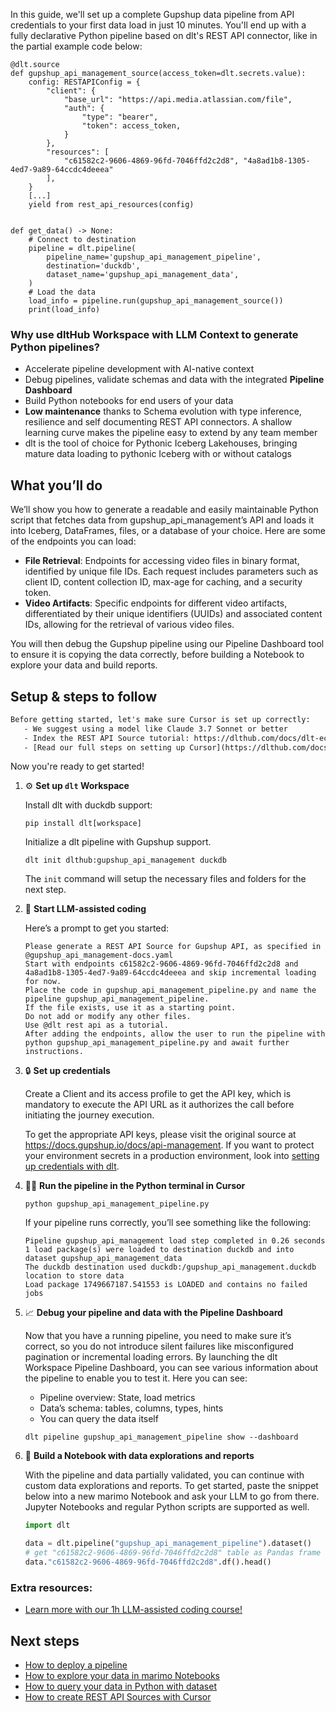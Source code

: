 In this guide, we'll set up a complete Gupshup data pipeline from API credentials to your first data load in just 10 minutes. You'll end up with a fully declarative Python pipeline based on dlt's REST API connector, like in the partial example code below:

```python-outcome
@dlt.source
def gupshup_api_management_source(access_token=dlt.secrets.value):
    config: RESTAPIConfig = {
        "client": {
            "base_url": "https://api.media.atlassian.com/file",
            "auth": {
                "type": "bearer",
                "token": access_token,
            }
        },
        "resources": [
            "c61582c2-9606-4869-96fd-7046ffd2c2d8", "4a8ad1b8-1305-4ed7-9a89-64ccdc4deeea"
        ],
    }
    [...]
    yield from rest_api_resources(config)


def get_data() -> None:
    # Connect to destination
    pipeline = dlt.pipeline(
        pipeline_name='gupshup_api_management_pipeline',
        destination='duckdb',
        dataset_name='gupshup_api_management_data', 
    )
    # Load the data
    load_info = pipeline.run(gupshup_api_management_source())
    print(load_info) 
```

### Why use dltHub Workspace with LLM Context to generate Python pipelines?

- Accelerate pipeline development with AI-native context
- Debug pipelines, validate schemas and data with the integrated **Pipeline Dashboard**
- Build Python notebooks for end users of your data
- **Low maintenance** thanks to Schema evolution with type inference, resilience and self documenting REST API connectors. A shallow learning curve makes the pipeline easy to extend by any team member
- dlt is the tool of choice for Pythonic Iceberg Lakehouses, bringing mature data loading to pythonic Iceberg with or without catalogs

## What you’ll do

We’ll show you how to generate a readable and easily maintainable Python script that fetches data from gupshup_api_management’s API and loads it into Iceberg, DataFrames, files, or a database of your choice. Here are some of the endpoints you can load:

- **File Retrieval**: Endpoints for accessing video files in binary format, identified by unique file IDs. Each request includes parameters such as client ID, content collection ID, max-age for caching, and a security token.
- **Video Artifacts**: Specific endpoints for different video artifacts, differentiated by their unique identifiers (UUIDs) and associated content IDs, allowing for the retrieval of various video files.

You will then debug the Gupshup pipeline using our Pipeline Dashboard tool to ensure it is copying the data correctly, before building a Notebook to explore your data and build reports.

## Setup & steps to follow

```default
Before getting started, let's make sure Cursor is set up correctly:
   - We suggest using a model like Claude 3.7 Sonnet or better
   - Index the REST API Source tutorial: https://dlthub.com/docs/dlt-ecosystem/verified-sources/rest_api/ and add it to context as **@dlt rest api**
   - [Read our full steps on setting up Cursor](https://dlthub.com/docs/dlt-ecosystem/llm-tooling/cursor-restapi#23-configuring-cursor-with-documentation)
```

Now you're ready to get started!

1. ⚙️ **Set up `dlt` Workspace**
    
    Install dlt with duckdb support:
    ```shell
    pip install dlt[workspace]
    ```

    Initialize a dlt pipeline with Gupshup support.
    ```shell
    dlt init dlthub:gupshup_api_management duckdb
    ```

    The `init` command will setup the necessary files and folders for the next step.
    
2. 🤠 **Start LLM-assisted coding**
    
    Here’s a prompt to get you started:
    
    ```prompt
    Please generate a REST API Source for Gupshup API, as specified in @gupshup_api_management-docs.yaml 
    Start with endpoints c61582c2-9606-4869-96fd-7046ffd2c2d8 and 4a8ad1b8-1305-4ed7-9a89-64ccdc4deeea and skip incremental loading for now. 
    Place the code in gupshup_api_management_pipeline.py and name the pipeline gupshup_api_management_pipeline. 
    If the file exists, use it as a starting point. 
    Do not add or modify any other files. 
    Use @dlt rest api as a tutorial. 
    After adding the endpoints, allow the user to run the pipeline with python gupshup_api_management_pipeline.py and await further instructions.
    ```

    
3. 🔒 **Set up credentials** 
    
    Create a Client and its access profile to get the API key, which is mandatory to execute the API URL as it authorizes the call before initiating the journey execution.
    
    To get the appropriate API keys, please visit the original source at https://docs.gupshup.io/docs/api-management.
    If you want to protect your environment secrets in a production environment, look into [setting up credentials with dlt](https://dlthub.com/docs/walkthroughs/add_credentials).
    
4. 🏃‍♀️ **Run the pipeline in the Python terminal in Cursor**
    
    ```shell
    python gupshup_api_management_pipeline.py
    ```
    
    If your pipeline runs correctly, you’ll see something like the following:
    
    ```shell
    Pipeline gupshup_api_management load step completed in 0.26 seconds
    1 load package(s) were loaded to destination duckdb and into dataset gupshup_api_management_data
    The duckdb destination used duckdb:/gupshup_api_management.duckdb location to store data
    Load package 1749667187.541553 is LOADED and contains no failed jobs
    ```
    
5. 📈 **Debug your pipeline and data with the Pipeline Dashboard**

    Now that you have a running pipeline, you need to make sure it’s correct, so you do not introduce silent failures like misconfigured pagination or incremental loading errors. By launching the dlt Workspace Pipeline Dashboard, you can see various information about the pipeline to enable you to test it. Here you can see:
    - Pipeline overview: State, load metrics
    - Data’s schema: tables, columns, types, hints
    - You can query the data itself
    
    ```shell
    dlt pipeline gupshup_api_management_pipeline show --dashboard
    ```
    
6. 🐍 **Build a Notebook with data explorations and reports**

    With the pipeline and data partially validated, you can continue with custom data explorations and reports. To get started, paste the snippet below into a new marimo Notebook and ask your LLM to go from there. Jupyter Notebooks and regular Python scripts are supported as well.

    
    ```python
    import dlt

   data = dlt.pipeline("gupshup_api_management_pipeline").dataset()
   # get "c61582c2-9606-4869-96fd-7046ffd2c2d8" table as Pandas frame
   data."c61582c2-9606-4869-96fd-7046ffd2c2d8".df().head()
    ```

### Extra resources:

- [Learn more with our 1h LLM-assisted coding course!](https://www.youtube.com/watch?v=GGid70rnJuM)

## Next steps

- [How to deploy a pipeline](https://dlthub.com/docs/walkthroughs/deploy-a-pipeline)
- [How to explore your data in marimo Notebooks](https://dlthub.com/docs/general-usage/dataset-access/marimo)
- [How to query your data in Python with dataset](https://dlthub.com/docs/general-usage/dataset-access/dataset)
- [How to create REST API Sources with Cursor](https://dlthub.com/docs/dlt-ecosystem/llm-tooling/cursor-restapi)
